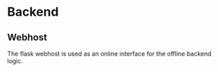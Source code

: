# Backend

## Webhost
The flask webhost is used as an online interface for the offline backend logic.